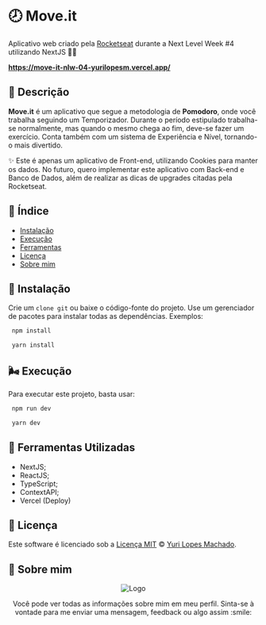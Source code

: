 # 🕗 Move.it 
Aplicativo web criado pela [Rocketseat](https://rocketseat.com.br/) durante a Next Level Week #4 utilizando NextJS 📘💙

**https://move-it-nlw-04-yurilopesm.vercel.app/**

## 📢 Descrição

**Move.it** é um aplicativo que segue a metodologia de **Pomodoro**, onde você trabalha seguindo um Temporizador. Durante o período estipulado trabalha-se normalmente, mas quando o mesmo chega ao fim, deve-se fazer um exercício. Conta também com um sistema de Experiência e Nível, tornando-o mais divertido.

✨ Este é apenas um aplicativo de Front-end, utilizando Cookies para manter os dados. No futuro, quero implementar este aplicativo com Back-end e Banco de Dados, além de realizar as dicas de upgrades citadas pela Rocketseat.
  

## 🚩 Índice

- [Instalação](#-instalação)
- [Execução](#-execução)
- [Ferramentas](#-ferramentas-utilizadas)
- [Licença](#-licença)
- [Sobre mim](#-sobre-mim)

## 🍉 Instalação

Crie um `clone git` ou baixe o código-fonte do projeto. Use um gerenciador de pacotes para instalar todas as dependências. Exemplos:

```bash
 npm install
```

```bash
 yarn install
```
  
## 🌬️ Execução

Para executar este projeto, basta usar:

```bash
 npm run dev
```

```bash
 yarn dev
```
  
## 🙌 Ferramentas Utilizadas
  
* NextJS;
* ReactJS;
* TypeScript;
* ContextAPI;
* Vercel (Deploy)

  
## 📜 Licença

Este software é licenciado sob a [Licença MIT](https://github.com/YuriLopesM/move-it/blob/master/LICENSE) © [Yuri Lopes Machado](https://github.com/YuriLopesM).

  
## 🧑‍ Sobre mim

<p align = "center">
  <img src = "https://i.ibb.co/x7d4DBt/Asset-1.png" alt = "Logo" border = "0">
</p> 

<p align = "center">
  Você pode ver todas as informações sobre mim em meu perfil. 
  Sinta-se à vontade para me enviar uma mensagem, feedback ou algo assim :smile:
</p> 